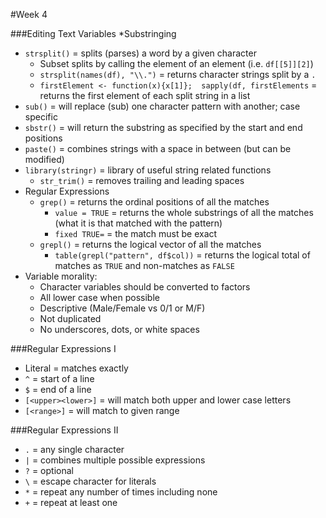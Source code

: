 #Week 4

###Editing Text Variables
*Substringing
  * `strsplit()` = splits (parses) a word by a given character 
    * Subset splits by calling the element of an element (i.e. `df[[5]][2]`)
    * `strsplit(names(df), "\\.")` = returns character strings split by a `.`
    * `firstElement <- function(x){x[1]};  sapply(df, firstElements` = returns the first element of each split string in a list
  * `sub()` = will replace (sub) one character pattern with another; case specific
  * `sbstr()` = will return the substring as specified by the start and end positions
  * `paste()` = combines strings with a space in between (but can be modified)
  * `library(stringr)` = library of useful string related functions
    * `str_trim()` = removes trailing and leading spaces
* Regular Expressions
  * `grep()` = returns the ordinal positions of all the matches
    * `value = TRUE` = returns the whole substrings of all the matches (what it is that matched with the pattern)
    * `fixed TRUE=` = the match must be exact
  * `grepl()` = returns the logical vector of all the matches
    * `table(grepl("pattern", df$col))` = returns the logical total of matches as `TRUE` and non-matches as `FALSE`
* Variable morality:
  * Character variables should be converted to factors
  * All lower case when possible
  * Descriptive (Male/Female vs 0/1 or M/F)
  * Not duplicated
  * No underscores, dots, or white spaces

###Regular Expressions I
* Literal = matches exactly
* `^` = start of a line
* `$` = end of a line
* `[<upper><lower>]` = will match both upper and lower case letters
* `[<range>]` = will match to given range

###Regular Expressions II
* `.` = any single character
* `|` = combines multiple possible expressions
* `?` = optional
* `\` = escape character for literals
* `*` = repeat any number of times including none
* `+` = repeat at least one
